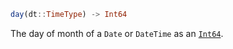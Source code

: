 ```julia
day(dt::TimeType) -> Int64
```

The day of month of a `Date` or `DateTime` as an [`Int64`](@ref).
